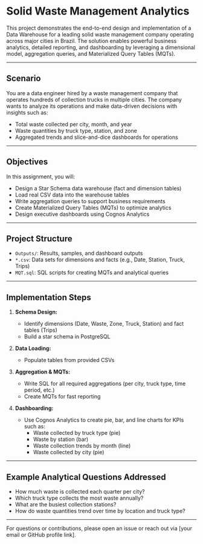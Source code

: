 # Solid Waste Management Analytics

This project demonstrates the end-to-end design and implementation of a Data Warehouse for a leading solid waste management company operating across major cities in Brazil. The solution enables powerful business analytics, detailed reporting, and dashboarding by leveraging a dimensional model, aggregation queries, and Materialized Query Tables (MQTs).

---

## Scenario

You are a data engineer hired by a waste management company that operates hundreds of collection trucks in multiple cities. The company wants to analyze its operations and make data-driven decisions with insights such as:

- Total waste collected per city, month, and year
- Waste quantities by truck type, station, and zone
- Aggregated trends and slice-and-dice dashboards for operations

---

## Objectives

In this assignment, you will:

- Design a Star Schema data warehouse (fact and dimension tables)
- Load real CSV data into the warehouse tables
- Write aggregation queries to support business requirements
- Create Materialized Query Tables (MQTs) to optimize analytics
- Design executive dashboards using Cognos Analytics

---

## Project Structure

- `Outputs/`: Results, samples, and dashboard outputs
- `*.csv`: Data sets for dimensions and facts (e.g., Date, Station, Truck, Trips)
- `MQT.sql`: SQL scripts for creating MQTs and analytical queries

---

## Implementation Steps

1. **Schema Design:**  
   - Identify dimensions (Date, Waste, Zone, Truck, Station) and fact tables (Trips)
   - Build a star schema in PostgreSQL

2. **Data Loading:**  
   - Populate tables from provided CSVs

3. **Aggregation & MQTs:**  
   - Write SQL for all required aggregations (per city, truck type, time period, etc.)
   - Create MQTs for fast reporting

4. **Dashboarding:**  
   - Use Cognos Analytics to create pie, bar, and line charts for KPIs such as:
     - Waste collected by truck type (pie)
     - Waste by station (bar)
     - Waste collection trends by month (line)
     - Waste collected by city (pie)

---


## Example Analytical Questions Addressed

- How much waste is collected each quarter per city?
- Which truck type collects the most waste annually?
- What are the busiest collection stations?
- How do waste quantities trend over time by location and truck type?

---


For questions or contributions, please open an issue or reach out via [your email or GitHub profile link].
